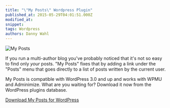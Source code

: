 ```yaml
---
title: "\"My Posts\" Wordpress Plugin"
published_at: 2015-05-29T04:01:51.000Z
modified_at: 
snippet: 
tags: Wordpress
authors: Danny Wahl
---
```


![My Posts](/blog/my-posts-wordpress-plugin/my-posts.jpg)

If you run a multi-author blog you've probably noticed that it's not so easy to find only _your_ posts. "My Posts" fixes that by adding a link under the "Posts" menu that goes directly to a list of posts written by the current user.

My Posts is compatible with WordPress 3.0 and up and works with WPMU and Adminimize. What are you waiting for? Download it now from the WordPress plugins database.

[Download My Posts for WordPress](https://wordpress.org/plugins/my-posts/)